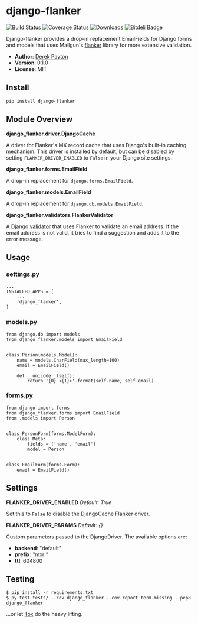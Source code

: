 django-flanker
==============

[![Build Status](https://secure.travis-ci.org/dmpayton/django-flanker.png)](http://travis-ci.org/dmpayton/django-flanker)
[![Coverage Status](https://coveralls.io/repos/dmpayton/django-flanker/badge.png)](https://coveralls.io/r/dmpayton/django-flanker)
[![Downloads](https://pypip.in/d/django-flanker/badge.png)](https://pypi.python.org/pypi/django-flanker/)
[![Bitdeli Badge](https://d2weczhvl823v0.cloudfront.net/dmpayton/django-flanker/trend.png)](https://bitdeli.com/free "Bitdeli Badge")

Django-flanker provides a drop-in replacement EmailFields for Django forms and
models that uses Mailgun's [flanker](https://github.com/mailgun/flanker)
library for more extensive validation.

* **Author**: [Derek Payton](http://dmpayton.com)
* **Version**: 0.1.0
* **License**: MIT

Install
-------

```
pip install django-flanker
```

Module Overview
---------------

**django_flanker.driver.DjangoCache**

A driver for Flanker's MX record cache that uses Django's built-in caching
mechanism. This driver is installed by default, but can be disabled by setting
``FLANKER_DRIVER_ENABLED`` to ``False`` in your Django site settings.

**django_flanker.forms.EmailField**

A drop-in replacement for ``django.forms.EmailField``.

**django_flanker.models.EmailField**

A drop-in replacement for ``django.db.models.EmailField``.

**django_flanker.validators.FlankerValidator**

A Django [validator](https://docs.djangoproject.com/en/dev/ref/validators/)
that uses Flanker to validate an email address. If the email address is not
valid, it tries to find a suggestion and adds it to the error message.

Usage
-----

### settings.py

```
...
INSTALLED_APPS = [
    ...
    'django_flanker',
]
```

### models.py

```
from django.db import models
from django_flanker.models import EmailField


class Person(models.Model):
    name = models.CharField(max_length=100)
    email = EmailField()

    def __unicode__(self):
        return '{0} <{1}>'.format(self.name, self.email)
```

### forms.py

```
from django import forms
from django_flanker.forms import EmailField
from .models import Person


class PersonForm(forms.ModelForm):
    class Meta:
        fields = ('name', 'email')
        model = Person


class EmailForm(forms.Form):
    email = EmailField()
```

Settings
--------

**FLANKER_DRIVER_ENABLED** *Default: True*

Set this to ``False`` to disable the DjangoCache Flanker driver.

**FLANKER_DRIVER_PARAMS** *Default: {}*

Custom parameters passed to the DjangoDriver. The available options are:

* **backend**: "default"
* **prefix**: "mxr:"
* **ttl**: 604800

Testing
-------

```
$ pip install -r requirements.txt
$ py.test tests/ --cov django_flanker --cov-report term-missing --pep8 django_flanker
```

...or let [Tox](https://pypi.python.org/pypi/tox) do the heavy lifting.
